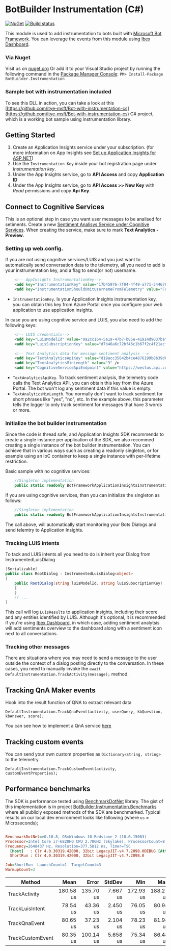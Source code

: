 # BotBuilder Instrumentation (C#)

[![NuGet](https://img.shields.io/nuget/v/BotBuilder.Instrumentation.svg)](https://www.nuget.org/packages/BotBuilder.Instrumentation) [![Build status](https://ci.appveyor.com/api/projects/status/dguorsl5dwrygt2k/branch/master?svg=true)](https://ci.appveyor.com/project/syedhassaanahmed/botbuilder-instrumentation-cs/branch/master)

This module is used to add instrumentation to bots built with [Microsoft Bot Framework](https://dev.botframework.com/). 
You can leverage the events from this module using [Ibex Dashboard](https://github.com/CatalystCode/ibex-dashboard).

### Via Nuget
Visit us on [nuget.org](https://www.nuget.org/packages/BotBuilder.Instrumentation/)
Or add it to your Visual Studio project by running the following command in the [Package Manager Console](https://docs.nuget.org/docs/start-here/using-the-package-manager-console): 
`PM> Install-Package BotBuilder.Instrumentation`

### Sample bot with instrumentation included
To see this DLL in action, you can take a look at this [https://github.com/itye-msft/Bot-with-instrumentation-cs](https://github.com/itye-msft/Bot-with-instrumentation-cs) C# project, which is a working bot sample using instrumentation library.

## Getting Started

1. Create an Application Insights service under your subscription. (for more information on App Insights see [Set up Application Insights for ASP.NET](https://docs.microsoft.com/en-us/azure/application-insights/app-insights-asp-net))
2. Use the `Instrumentation Key` inside your bot registration page under _Instrumentation key_.
3. Under the App Insights service, go to **API Access** and copy **Application ID**
4. Under the App Insights service, go to **API Access >> New Key** with _Read_ permissions and copy **Api Key**.

## Connect to Cognitive Services
This is an optional step in case you want user messages to be analised for setiments.
Create a new [Sentiment Analisys Service under Cognitive Services](https://www.microsoft.com/cognitive-services/en-us/text-analytics-api).
When creating the service, make sure to mark **Text Analytics - Preview**.

### Setting up web.config.
If you are not using cognitive services/LUIS and you just want to automatically send conversation data to the telemetry, all you need to add is your instrumentation key, and a flag to send(or not) username.
```xml
    <!-- AppInsights InstrumentationKey-->
    <add key="InstrumentationKey" value="17b45976-7f04-4f49-a771-3446788959e0" />
    <add key="InstrumentationShouldOmitUsernameFromTelemetry" value="False"/>
```
* `InstrumentationKey`. Is your Application Insights instrumentation key, you can obtain this key from Azure Portal once you configure your web application to use application insights.

In case you are using cognitive service and LUIS, you also need to add the following keys:
```xml
    <!-- LUIS credentials-->
    <add key="LuisModelId" value="0a2cc164-5a19-47b7-b85e-41914d9037ba" />
    <add key="LuisSubscriptionKey" value="d7b46a6c72bf46c1b67f2c4f21acf960" />
    
    <!-- Text Analytics data for message sentiment analysis -->
    <add key="TextAnalyticsApiKey" value="d19acc35642b4ce4876199b8b39d6ba3" />
    <add key="TextAnalyticsMinLength" value="3" />
    <add key="CognitiveServiceApiEndpoint" value="https://westus.api.cognitive.microsoft.com/"/>
```
* `TextAnalyticsApiKey`. To track sentiment analysis, the telemetry code calls the Text Analytics API, you can obtain this key from the Azure Portal. The bot won't log any sentiment data if this value is empty.
* `TextAnalyticsMinLength`. You normally don't want to track sentiment for short phrases like "yes", "no", etc. In the example above, this parameter tells the logger to only track sentiment for messages that have 3 words or more. 

### Initialize the bot builder instrumentation
Since the code is thread safe, and Application Insights SDK recommends to create a single instance per application of the SDK,
we also recommed creating a single instance of the bot builder instrumentation.
You can achieve that in various ways such as creating a readonly singleton,
or for example using an IoC container to keep a single instance with per-lifetime restriction.

Basic sample with no cognitive services:
```cs
	//Singleton implementation 
    public static readonly BotFrameworkApplicationInsightsInstrumentation DefaultInstrumentation = DependencyResolver.Current.CreateBasicInstrumentation();
```
If you are using cognitive services, than you can initialize the singleton as follows:
```cs
	//Singleton implementation 
    public static readonly BotFrameworkApplicationInsightsInstrumentation DefaultInstrumentation = DependencyResolver.Current.CreateInstrumentationWithCognitiveServices();
```
The call above, will automatically start monitoring your Bots Dialogs and send telemtry to Application Insights.

### Tracking LUIS intents
To tack and LUIS intents all you need to do is inherit your Dialog from InstrumentedLuisDialog
```cs
[Serializable]
public class RootDialog : InstrumentedLuisDialog<object>
{
    public RootDialog(string luisModelId, string luisSubscriptionKey) : base(luisModelId, luisSubscriptionKey)
    {
    }
	// ...
}
```
This call will log `LuisResults` to application insights, including their score and any entities identified by LUIS. 
Although it's optional, it is recommended if you're using [Ibex Dashboard](https://github.com/CatalystCode/ibex-dashboard), in which case, adding sentiment analytsis will add sentiments overview to the dashboard along with a sentiment icon next to all conversations.

### Tracking other messages
There are situations where you may need to send a message to the user outside the context of a dialog posting directly to the conversation. 
In these cases, you  need to manually invoke the `await DefaultInstrumentation.TrackActivity(message);` method.  

## Tracking QnA Maker events
Hook into the result function of QNA to extract relevant data
```
DefaultInstrumentation.TrackQnaEvent(activity, userQuery, kbQuestion, kbAnswer, score);
```
You can see how to implement a QnA service [here](https://github.com/Microsoft/BotBuilder-CognitiveServices/tree/master/CSharp/Samples/QnAMaker/QnABotWithOverrides)


## Tracking custom events
You can send your own custom properties as `Dictionary<string, string>` to the telemetry.
```
DefaultInstrumentation.TrackCustomEvent(activity, customEventProperties);
```
## Performance benchmarks
The SDK is performance tested using [BenchmarkDotNet](http://benchmarkdotnet.org/Overview.htm) library. The gist of this implementation is in project [BotBuilder.Instrumentation.Benchmarks](https://github.com/CatalystCode/botbuilder-instrumentation-cs/tree/master/BotBuilder.Instrumentation.Benchmarks) where all publicly exposed methods of the SDK are benchmarked. Typical results on our local dev environment looks like following (where `us` = Microseconds);

``` ini

BenchmarkDotNet=v0.10.8, OS=Windows 10 Redstone 2 (10.0.15063)
Processor=Intel Core i7-6820HQ CPU 2.70GHz (Skylake), ProcessorCount=8
Frequency=2648437 Hz, Resolution=377.5812 ns, Timer=TSC
  [Host]   : Clr 4.0.30319.42000, 32bit LegacyJIT-v4.7.2098.0DEBUG [AttachedDebugger]
  ShortRun : Clr 4.0.30319.42000, 32bit LegacyJIT-v4.7.2098.0

Job=ShortRun  LaunchCount=1  TargetCount=3  
WarmupCount=3  

```
 |           Method |      Mean |     Error |   StdDev |       Min |       Max |
 |----------------- |----------:|----------:|---------:|----------:|----------:|
 |    TrackActivity | 180.58 us | 135.70 us | 7.667 us | 172.93 us | 188.27 us |
 |  TrackLuisIntent |  78.54 us |  43.36 us | 2.450 us |  76.05 us |  80.94 us |
 |    TrackQnaEvent |  80.65 us |  37.23 us | 2.104 us |  78.23 us |  81.98 us |
 | TrackCustomEvent |  80.35 us | 100.14 us | 5.658 us |  75.34 us |  86.48 us |
